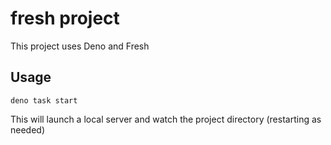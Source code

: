 # fresh project

This project uses Deno and Fresh

## Usage

```
deno task start
```

This will launch a local server and watch the project directory (restarting as needed)
